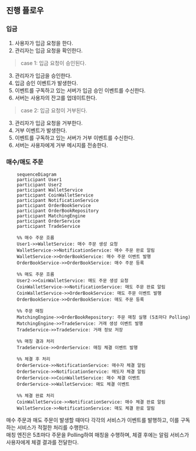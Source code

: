 ## 진행 플로우

### 입금
1. 사용자가 입금 요청을 한다.
2. 관리자는 입금 요청을 확인한다.

> case 1: 입금 요청이 승인된다.
3. 관리자가 입금을 승인한다.
4. 입금 승인 이벤트가 발생한다.
5. 이벤트를 구독하고 있는 서버가 입금 승인 이벤트를 수신한다.
6. 서버는 사용자의 잔고를 업데이트한다.

> case 2: 입금 요청이 거부된다.
3. 관리자가 입금 요청을 거부한다.
4. 거부 이벤트가 발생한다.
5. 이벤트를 구독하고 있는 서버가 거부 이벤트를 수신한다.
6. 서버는 사용자에게 거부 메시지를 전송한다.

### 매수/매도 주문
```mermaid
    sequenceDiagram
    participant User1
    participant User2
    participant WalletService
    participant CoinWalletService
    participant NotificationService
    participant OrderBookService
    participant OrderBookRepository
    participant MatchingEngine
    participant OrderService
    participant TradeService
    
    %% 매수 주문 흐름
    User1->>WalletService: 매수 주문 생성 요청
    WalletService->>NotificationService: 매수 주문 완료 알림
    WalletService->>OrderBookService: 매수 주문 이벤트 발행
    OrderBookService->>OrderBookService: 매수 주문 등록
    
    %% 매도 주문 흐름
    User2->>CoinWalletService: 매도 주문 생성 요청
    CoinWalletService->>NotificationService: 매도 주문 완료 알림
    CoinWalletService->>OrderBookService: 매도 주문 이벤트 발행
    OrderBookService->>OrderBookService: 매도 주문 등록
    
    %% 주문 매칭
    MatchingEngine->>OrderBookRepository: 주문 매칭 실행 (5초마다 Polling)
    MatchingEngine->>TradeService: 거래 생성 이벤트 발행
    TradeService->>TradeService: 거래 정보 저장
    
    %% 매칭 결과 처리
    TradeService->>OrderService: 매칭 체결 이벤트 발행
    
    %% 체결 후 처리
    OrderService->>NotificationService: 매수자 체결 알림
    OrderService->>NotificationService: 매도자 체결 알림
    OrderService->>CoinWalletService: 매수 체결 이벤트
    OrderService->>WalletService: 매도 체결 이벤트
    
    %% 체결 완료 처리
    CoinWalletService->>NotificationService: 매수 체결 완료 알림
    WalletService->>NotificationService: 매도 체결 완료 알림
```
매수 주문과 매도 주문이 발생할 때마다 각각의 서비스가 이벤트를 발행하고, 이를 구독하는 서비스가 적절한 처리를 수행한다. <br>
매칭 엔진은 5초마다 주문을 Polling하여 매칭을 수행하며, 체결 후에는 알림 서비스가 사용자에게 체결 결과를 전달한다.
